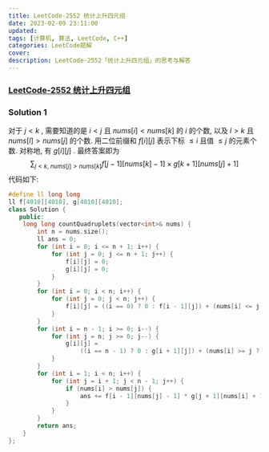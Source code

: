 ```yaml
---
title: LeetCode-2552 统计上升四元组 
date: 2023-02-09 23:11:00
updated:
tags: [计算机, 算法, LeetCode, C++]
categories: LeetCode题解
cover: 
description: LeetCode-2552「统计上升四元组」的思考与解答
---
```

### [LeetCode-2552 统计上升四元组](https://leetcode.cn/problems/count-increasing-quadruplets/)

### Solution 1
对于 $j < k$ , 需要知道的是 $i < j$ 且 $nums[i] < nums[k]$ 的 $i$ 的个数, 以及 $l > k$ 且 $nums[l] > nums[j]$ 的个数. 用二位前缀和 $f[i][j]$ 表示下标 $\leq i$ 且值 $\leq j$ 的元素个数. 对称地, 有 $g[i][j]$ . 最终答案即为
$$
\sum_{j<k,\ nums[j] > nums[k]}f[j - 1][nums[k] - 1]\times g[k + 1][nums[j] + 1]
$$
代码如下:
```C++
#define ll long long
ll f[4010][4010], g[4010][4010];
class Solution {
   public:
    long long countQuadruplets(vector<int>& nums) {
        int n = nums.size();
        ll ans = 0;
        for (int i = 0; i <= n + 1; i++) {
            for (int j = 0; j <= n + 1; j++) {
                f[i][j] = 0;
                g[i][j] = 0;
            }
        }
        for (int i = 0; i < n; i++) {
            for (int j = 0; j < n; j++) {
                f[i][j] = ((i == 0) ? 0 : f[i - 1][j]) + (nums[i] <= j ? 1 : 0);
            }
        }
        for (int i = n - 1; i >= 0; i--) {
            for (int j = n; j >= 0; j--) {
                g[i][j] =
                    ((i == n - 1) ? 0 : g[i + 1][j]) + (nums[i] >= j ? 1 : 0);
            }
        }
        for (int i = 1; i < n; i++) {
            for (int j = i + 1; j < n - 1; j++) {
                if (nums[i] > nums[j]) {
                    ans += f[i - 1][nums[j] - 1] * g[j + 1][nums[i] + 1];
                }
            }
        }
        return ans;
    }
};
```